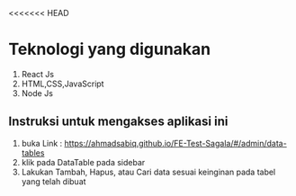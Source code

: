<<<<<<< HEAD
# Teknologi yang digunakan
1. React Js
2. HTML,CSS,JavaScript
3. Node Js

## Instruksi untuk mengakses aplikasi ini
1. buka Link : https://ahmadsabiq.github.io/FE-Test-Sagala/#/admin/data-tables
2. klik pada DataTable pada sidebar
3. Lakukan Tambah, Hapus, atau Cari data sesuai keinginan pada tabel yang telah dibuat
